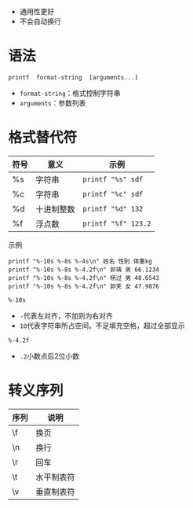 - 通用性更好
- 不会自动换行

# 语法

```
printf  format-string  [arguments...]
```
- `format-string`：格式控制字符串
- `arguments`：参数列表

# 格式替代符
|符号|意义|示例|
|-|-|-|
|%s|字符串|`printf "%s" sdf`|
|%c|字符串|`printf "%c" sdf`|
|%d|十进制整数|`printf "%d" 132`|
|%f|浮点数|`printf "%f" 123.2`|

示例
```
printf "%-10s %-8s %-4s\n" 姓名 性别 体重kg  
printf "%-10s %-8s %-4.2f\n" 郭靖 男 66.1234 
printf "%-10s %-8s %-4.2f\n" 杨过 男 48.6543 
printf "%-10s %-8s %-4.2f\n" 郭芙 女 47.9876 
```
`%-10s`
- `-`代表左对齐，不加则为右对齐
- `10`代表字符串所占空间。不足填充空格，超过全部显示

`%-4.2f`
- `.2`小数点后2位小数

# 转义序列
| 序列 |     说明     |
| ----- | ------------- |
| \f    | 换页         |
| \n    | 换行         |
| \r    | 回车         |
| \t    | 水平制表符 |
| \v    | 垂直制表符 |
